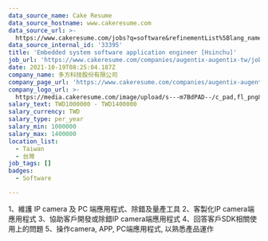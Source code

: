 ```yaml
---
data_source_name: Cake Resume
data_source_hostname: www.cakeresume.com
data_source_url: >-
  https://www.cakeresume.com/jobs?q=software&refinementList%5Blang_name%5D%5B0%5D=English&refinementList%5Bsalary_type%5D=per_year&range%5Bsalary_range%5D%5Bmin%5D=1000000&page=2
data_source_internal_id: '33395'
title: 'Embedded system software application engineer [Hsinchu]'
job_url: 'https://www.cakeresume.com/companies/augentix-augentix-tw/jobs/420f07'
date: 2021-10-19T08:25:04.187Z
company_name: 多方科技股份有限公司
company_page_url: 'https://www.cakeresume.com/companies/augentix-augentix-tw'
company_logo_url: >-
  https://media.cakeresume.com/image/upload/s---m7BdPAD--/c_pad,fl_png8,h_200,w_200/v1663326524/gwjr4l5eqziyvkvystjg.png
salary_text: TWD1000000 - TWD1400000
salary_currency: TWD
salary_type: per_year
salary_min: 1000000
salary_max: 1400000
location_list:
  - Taiwan
  - 台灣
job_tags: []
badges:
  - Software

---
```


1、維護 IP camera 及 PC 端應用程式、除錯及量產工具 2、客製化IP camera端應用程式 3、協助客戶開發或除錯IP camera端應用程式 4、回答客戶SDK相關使用上的問題 5、操作camera, APP, PC端應用程式, 以熟悉產品運作